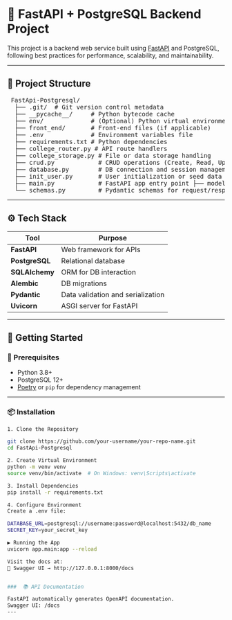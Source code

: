 # 🚀 FastAPI + PostgreSQL Backend Project

This project is a backend web service built using [FastAPI](https://fastapi.tiangolo.com/) and PostgreSQL, following best practices for performance, scalability, and maintainability.

---

## 📁 Project Structure
<pre> FastApi-Postgresql/ 
  ├── .git/  # Git version control metadata 
  ├── __pycache__/     # Python bytecode cache 
  ├── env/             # (Optional) Python virtual environment 
  ├── front_end/       # Front-end files (if applicable) 
  ├── .env             # Environment variables file 
  ├── requirements.txt # Python dependencies 
  ├── college_router.py # API route handlers 
  ├── college_storage.py # File or data storage handling 
  ├── crud.py            # CRUD operations (Create, Read, Update, Delete) 
  ├── database.py        # DB connection and session management 
  ├── init_user.py       # User initialization or seed data 
  ├── main.py            # FastAPI app entry point ├── models.py # SQLAlchemy models 
  └── schemas.py         # Pydantic schemas for request/response validation </pre>
---

## ⚙️ Tech Stack

| Tool            | Purpose                          |
|-----------------|----------------------------------|
| **FastAPI**     | Web framework for APIs           |
| **PostgreSQL**  | Relational database              |
| **SQLAlchemy**  | ORM for DB interaction           |
| **Alembic**     | DB migrations                    |
| **Pydantic**    | Data validation and serialization|
| **Uvicorn**     | ASGI server for FastAPI          |      |

---

## 🚀 Getting Started

### 🔧 Prerequisites

- Python 3.8+
- PostgreSQL 12+
- [Poetry](https://python-poetry.org/) or `pip` for dependency management

---

### 📦 Installation

```bash
1. Clone the Repository

git clone https://github.com/your-username/your-repo-name.git
cd FastApi-Postgresql

2. Create Virtual Environment
python -m venv venv
source venv/bin/activate  # On Windows: venv\Scripts\activate

3. Install Dependencies
pip install -r requirements.txt

4. Configure Environment
Create a .env file:

DATABASE_URL=postgresql://username:password@localhost:5432/db_name
SECRET_KEY=your_secret_key

▶️ Running the App
uvicorn app.main:app --reload

Visit the docs at:
📄 Swagger UI → http://127.0.0.1:8000/docs


###  📚 API Documentation

FastAPI automatically generates OpenAPI documentation.
Swagger UI: /docs
---
